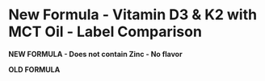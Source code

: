 # New Formula - Vitamin D3 & K2 with MCT Oil - Label Comparison

**NEW FORMULA - Does not contain Zinc - No flavor**

**OLD FORMULA**